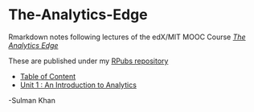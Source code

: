 # The-Analytics-Edge

Rmarkdown notes following lectures of the edX/MIT MOOC Course 
[_The Analytics Edge_](https://www.edx.org/course/analytics-edge-mitx-15-071x-0)

These are published under my [RPubs repository](http://rpubs.com/SulmanKhan)

* [Table of Content](http://rpubs.com/PedroSan/TAEuX_ToC) 
* [Unit 1 : An Introduction to Analytics](http://rpubs.com/SulmanKhan/432513)




-Sulman Khan

